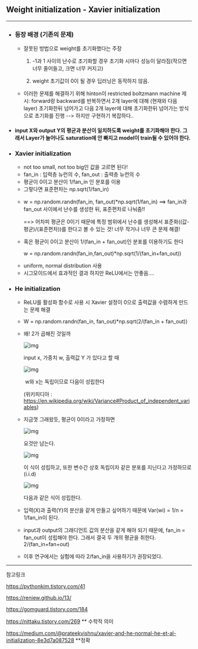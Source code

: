 ## Weight initialization - Xavier initialization

---

* ### 등장 배경 (기존의 문제)

  * 잘못된 방법으로 weight를 초기화했다는 주장 

    1) -1과 1 사이의 난수로 초기화할 경우 초기화 시마다 성능이 달라짐(작으면 너무 줄어들고, 크면 너무 커지고) 

    2) weight 초기값이 0이 될 경우 딥러닝은 동작하지 않음. 

  * 이러한 문제를 해결하기 위해 hinton이 restricted boltzmann machine 제시: forward랑 backward를 반복하면서 2개 layer에 대해 (현재와 다음 layer) 초기화한뒤 넘어가고 다음 2개 layer에 대해 초기화한뒤 넘어가는 방식으로 초기화를 진행 --> 하지만 구현하기 복잡하다..

    

* #### input X와 output Y의 평균과 분산이 일치하도록 weight를 초기화해야 한다. 그래서 Layer가 늘어나도 saturation에 안 빠지고 model이 train될 수 있어야 한다.  



* ### Xavier initialization

  * not too small, not too big인 값을 고르면 된다!
  * fan_in : 입력층 뉴런의 수, fan_out : 출력층 뉴런의 수 
  * 평균이 0이고 분산이 1/fan_in 인 분포를 이용
  * 그렇다면 표준편차는 np.sqrt(1/fan_in)

  - w = np.random.randn(fan_in, fan_out)*np.sqrt(1/fan_in) ==> fan_in과 fan_out 사이에서 난수를 생성한 뒤, 표준편차로 나눠줌!! 

    ==> 어차피 평균은 0이기 때문에 특정 범위에서 난수를 생성해서 표준화((값-평균)/(표준편차))를 한다고 볼 수 있는 것! 너무 작거나 너무 큰 문제 해결!

  - 혹은 평균이 0이고 분산이 1/(fan_in + fan_out)인 분포를 이용하기도 한다

    w = np.random.randn(fan_in,fan_out)*np.sqrt(1/(fan_in+fan_out))

  * uniform, normal distribution 사용 
  * 시그모이드에서 효과적인 결과 하지만 ReLU에서는 안좋음....

  

* ### He initialization

  * ReLU를 활성화 함수로 사용 시 Xavier 설정이 0으로 출력값을 수렴하게 만드는 문제 해결 

  * W = np.random.randn(fan_in, fan_out)*np.sqrt(2/(fan_in + fan_out)) 

  * 왜! 2가 곱해진 것일까 

    ![img](https://cdn-images-1.medium.com/max/800/1*MR2IwJuHNGp5qHG8gA-FDA.png)

     input x, 가중치 w, 출력값 Y 가 있다고 할 때 

    ![img](https://cdn-images-1.medium.com/max/800/1*l8ychYGg4muHUdCbtGWVwQ.png)

    ​	w와 x는 독립이므로 다음이 성립한다 

    (위키피디아 : <https://en.wikipedia.org/wiki/Variance#Product_of_independent_variables>)

  * 지금껏 그래왔듯, 평균이 0이라고 가정하면 

    ![img](https://cdn-images-1.medium.com/max/800/1*Bz5PCkV2ei49G-o8IeXpRw.png)

    요것만 남는다. 

    ![img](https://cdn-images-1.medium.com/max/800/1*diIwo7vFzktbd5awCs3vwA.png)

    이 식이 성립하고, 또한 변수간 상호 독립이자 같은 분포를 지닌다고 가정하므로(i.i.d)

    ![img](https://cdn-images-1.medium.com/max/800/1*CzASylgSE8Jsv8wXBQPeWw.png)

    다음과 같은 식이 성립한다. 

  * 입력(X)과 출력(Y)의 분산을 같게 만들고 싶어하기 때문에 Var(wi) = 1/n = 1/fan_in이 된다. 
  * input과 output의 그래디언트 값의 분산을 같게 해야 되기 때문에, fan_in = fan_out이 성립해야 한다. 그래서 결국 두 개의 평균을 취한다. 2/(fan_in+fan+out)
  * 이후 연구에서는 실험에 따라 2/fan_in을 사용하기가 권장되었다. 





---

참고링크 

<https://pythonkim.tistory.com/41> 

<https://reniew.github.io/13/>

<https://gomguard.tistory.com/184> 

<https://nittaku.tistory.com/269> ** 수학적 의미

<https://medium.com/@prateekvishnu/xavier-and-he-normal-he-et-al-initialization-8e3d7a087528> **정확

